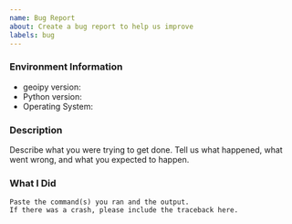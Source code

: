 ```yaml
---
name: Bug Report
about: Create a bug report to help us improve
labels: bug
---
```


<!-- Please search existing issues to avoid creating duplicates. -->

### Environment Information

-   geoipy version:
-   Python version:
-   Operating System:

### Description

Describe what you were trying to get done.
Tell us what happened, what went wrong, and what you expected to happen.

### What I Did

```
Paste the command(s) you ran and the output.
If there was a crash, please include the traceback here.
```
